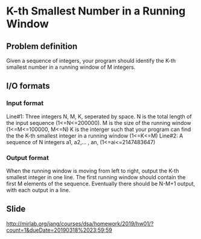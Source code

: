 # K-th Smallest Number in a Running Window

## Problem definition
Given a sequence of integers, your program should identify the K-th smallest number in a running window of M integers.

## I/O formats
### Input format
Line#1: Three integers N, M, K, seperated by space.
N is the total length of the input sequence (1<=N<=200000).
M is the size of the running window (1<=M<=100000, M<=N)
K is the interger such that your program can find the the K-th smallest integer in a running window (1<=K<=M)
Line#2: A sequence of N integers a1, a2,... , an, (1<=ai<=2147483647)
### Output format
When the running window is moving from left to right, output the K-th smallest integer in one line. The first running window should contain the first M elements of the sequence. Eventually there should be N-M+1 output, with each output in a line.

## Slide
http://mirlab.org/jang/courses/dsa/homework/2019/hw01/?count=1&dueDate=20190318%2023:59:59
